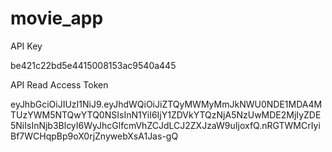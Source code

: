 # movie_app

API Key

be421c22bd5e4415008153ac9540a445

API Read Access Token

eyJhbGciOiJIUzI1NiJ9.eyJhdWQiOiJiZTQyMWMyMmJkNWU0NDE1MDA4MTUzYWM5NTQwYTQ0NSIsInN1YiI6IjY1ZDVkYTQzNjA5NzUwMDE2MjIyZDE5NiIsInNjb3BlcyI6WyJhcGlfcmVhZCJdLCJ2ZXJzaW9uIjoxfQ.nRGTWMCrIyiBf7WCHqpBp9oX0rjZnywebXsA1Jas-gQ